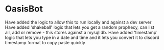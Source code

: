 # OasisBot

Have added the logic to allow this to run locally and against a dev server
Have added 'shakeball' logic that lets you get a random prophecy, can list all, add or remove - this stores against a mysql db. 
Have added 'timestamp' logic that lets you type in a date and time and it lets you convert it to discord timestamp format to copy paste quickly
